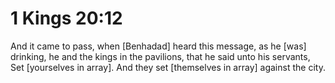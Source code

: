 # 1 Kings 20:12

And it came to pass, when [Benhadad] heard this message, as he [was] drinking, he and the kings in the pavilions, that he said unto his servants, Set [yourselves in array]. And they set [themselves in array] against the city.
